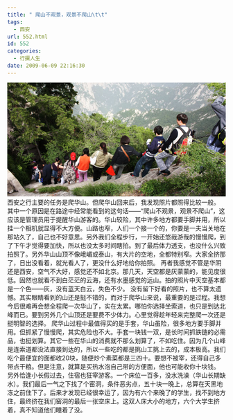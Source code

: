 ```yaml
---
title: " 爬山不观景，观景不爬山\t\t"
tags:
  - 西安
url: 552.html
id: 552
categories:
  - 行摄人生
date: 2009-06-09 22:16:30
---
```


![华山](../../images//2009/06/e58d8ee5b1b1.jpg "华山") 西安之行主要的任务是爬华山。但爬华山回来后，我发现照片都照得比较一般。 其中一个原因是在路途中经常能看到的这句话——“爬山不观景，观景不爬山”，这应该是管理员用于提醒华山游客的。华山较险，其中许多地方都要手脚并用，所以挂一个相机就显得不大方便。山路也窄，人们一个接一个的，你要是一夫当关地在那站久了，自己也不好意思。另外我们全程步行，一开始还悠哉游哉的慢慢爬，到了下午才觉得要加快，所以也没太多时间瞎拍。到了最后体力透支，也没什么兴致拍照了。另外华山山顶不像峨嵋或泰山，有大片的空地，全都特别窄。大家全挤那了，日出没看着，就光看人了，更没什么好地给你拍照。 再者我感觉不管是华阴还是西安，空气不大好，感觉还不如北京。那几天，天空都是灰蒙蒙的，能见度很低。固然也就看不到白茫茫的云海，还有水墨感觉的远山。拍的照片中天空基本都是一个色——灰，没有蓝天白云，失色不少。 没有留下好看的照片，也不算太遗憾。其实眼睛看到的山还是挺不错的，而对于爬华山来说，最重要的是过程。我想今后很难再会想全程爬一次华山了，实在太累。哪怕你选择坐索道，也只是到达北峰而已。要到另外几个山顶还是要费不少体力。心里觉得趁年轻来完整爬一次还是挺明智的选择。 爬华山过程中最值得买的是手套，华山虽险，很多地方要手脚并用。但抓紧了慢慢爬，其实危险也不大。手套一块钱一双，是长时间抓铁链的必需品，也挺划算。其它一些在华山的消费就不那么划算了，不如吃住。因为几个山峰是连索道都没法直接到达的，所以一些吃的都是挑山工挑上去的，成本极高。我们吃个最便宜的面都收20块，随便炒个素菜都是三四十。要想不被宰，还得自己多带点干粮。但是注意，就算是买热水泡自己带的方便面，他也可能收你十块钱。 另外恰逢小长假过去，住宿也狂宰游客。一个床位一百多，没水洗澡（华山长期缺水）。我们最后一气之下找了个窑洞，条件恶劣点，五十块一晚上，总算在天黑地冻之前住下了。后来才发现已经很幸运了，因为有六个来晚了的学生，找不到地方住，最终挤在我们窑洞的最后一张空床上。这双人床大小的地方，六个大学生挤着，真不知道他们睡着了没。